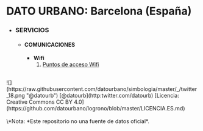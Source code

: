 # DATO URBANO: Barcelona (España)
* ### **SERVICIOS**
  - #### **COMUNICACIONES**
    - **Wifi**
      1. [Puntos de acceso Wifi](https://github.com/datourbano/barcelona/blob/master/servicios/comunicaciones/wifi/08019_punts_wifi.md)


<br />
![](https://raw.githubusercontent.com/datourbano/simbologia/master/_/twitter_18.png "@datourb") [@datourb](http:twitter.com/datourb)  
[Licencia: Creative Commons CC BY 4.0](https://github.com/datourbano/logrono/blob/master/LICENCIA.ES.md)
<br /><br />
\*Nota: *Este repositorio no una fuente de datos oficial*.
